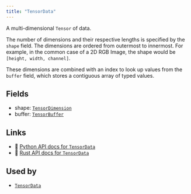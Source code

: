 ```yaml
---
title: "TensorData"
---
```


A multi-dimensional `Tensor` of data.

The number of dimensions and their respective lengths is specified by the `shape` field.
The dimensions are ordered from outermost to innermost. For example, in the common case of
a 2D RGB Image, the shape would be `[height, width, channel]`.

These dimensions are combined with an index to look up values from the `buffer` field,
which stores a contiguous array of typed values.

## Fields

* shape: [`TensorDimension`](../datatypes/tensor_dimension.md)
* buffer: [`TensorBuffer`](../datatypes/tensor_buffer.md)

## Links
 * 🐍 [Python API docs for `TensorData`](https://ref.rerun.io/docs/python/HEAD/package/rerun/datatypes/tensor_data/)
 * 🦀 [Rust API docs for `TensorData`](https://docs.rs/rerun/0.9.0-alpha.6/rerun/datatypes/struct.TensorData.html)


## Used by

* [`TensorData`](../components/tensor_data.md)
